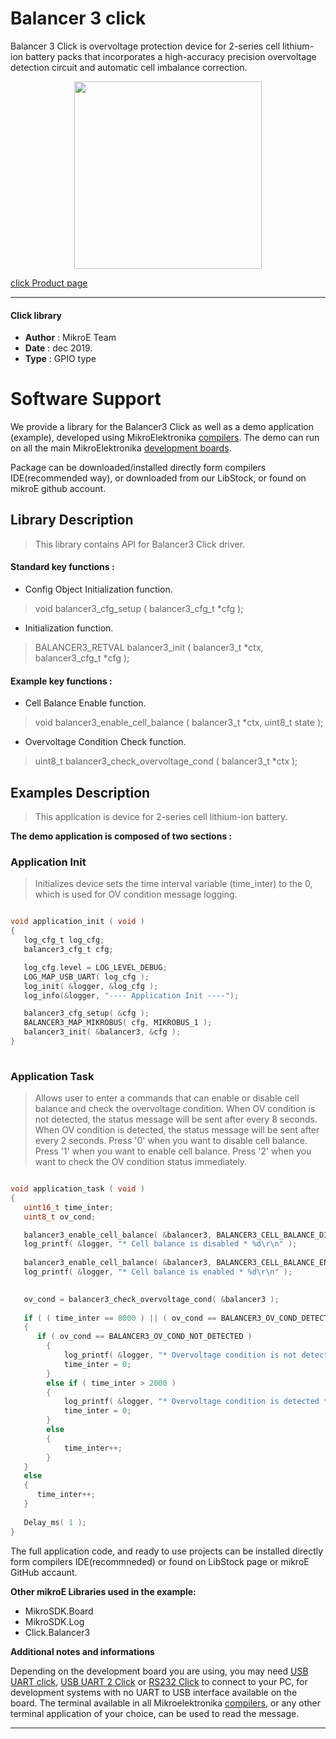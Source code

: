 
# Balancer 3 click

Balancer 3 Click is overvoltage protection device for 2-series cell lithium-ion battery packs that incorporates a high-accuracy precision overvoltage detection circuit and automatic cell imbalance correction. 

<p align="center">
  <img src="https://download.mikroe.com/images/click_for_ide/balancer3_click.png" height=300px>
</p>

[click Product page](https://www.mikroe.com/balancer-3-click)

---


#### Click library 

- **Author**        : MikroE Team
- **Date**          : dec 2019.
- **Type**          : GPIO type


# Software Support

We provide a library for the Balancer3 Click 
as well as a demo application (example), developed using MikroElektronika 
[compilers](https://shop.mikroe.com/compilers). 
The demo can run on all the main MikroElektronika [development boards](https://shop.mikroe.com/development-boards).

Package can be downloaded/installed directly form compilers IDE(recommended way), or downloaded from our LibStock, or found on mikroE github account. 

## Library Description

> This library contains API for Balancer3 Click driver.

#### Standard key functions :

- Config Object Initialization function.
> void balancer3_cfg_setup ( balancer3_cfg_t *cfg ); 
 
- Initialization function.
> BALANCER3_RETVAL balancer3_init ( balancer3_t *ctx, balancer3_cfg_t *cfg );

#### Example key functions :

- Cell Balance Enable function.
> void balancer3_enable_cell_balance ( balancer3_t *ctx, uint8_t state );
 
- Overvoltage Condition Check function.
> uint8_t balancer3_check_overvoltage_cond ( balancer3_t *ctx );

## Examples Description

> This application is device for 2-series cell lithium-ion battery.

**The demo application is composed of two sections :**

### Application Init 

> Initializes device sets the time interval variable (time_inter) to the 0, which is used for OV condition message logging.

```c

void application_init ( void )
{
   log_cfg_t log_cfg;
   balancer3_cfg_t cfg;

   log_cfg.level = LOG_LEVEL_DEBUG;
   LOG_MAP_USB_UART( log_cfg );
   log_init( &logger, &log_cfg );
   log_info(&logger, "---- Application Init ----");

   balancer3_cfg_setup( &cfg );
   BALANCER3_MAP_MIKROBUS( cfg, MIKROBUS_1 );
   balancer3_init( &balancer3, &cfg );
}
  
```

### Application Task

> Allows user to enter a commands that can enable or disable
   cell balance and check the overvoltage condition.
   When OV condition is not detected, the status message will be sent after every 8 seconds.
   When OV condition is detected, the status message will be sent after every 2 seconds.
   Press '0' when you want to disable cell balance.
   Press '1' when you want to enable cell balance.
   Press '2' when you want to check the OV condition status immediately.

```c

void application_task ( void )
{
   uint16_t time_inter;
   uint8_t ov_cond;

   balancer3_enable_cell_balance( &balancer3, BALANCER3_CELL_BALANCE_DIS );
   log_printf( &logger, "* Cell balance is disabled * %d\r\n" );
         
   balancer3_enable_cell_balance( &balancer3, BALANCER3_CELL_BALANCE_EN );
   log_printf( &logger, "* Cell balance is enabled * %d\r\n" );

    
   ov_cond = balancer3_check_overvoltage_cond( &balancer3 );
    
   if ( ( time_inter == 8000 ) || ( ov_cond == BALANCER3_OV_COND_DETECTED ) )
   {
      if ( ov_cond == BALANCER3_OV_COND_NOT_DETECTED )
        {
            log_printf( &logger, "* Overvoltage condition is not detected * %d\r\n" );
            time_inter = 0;
        }
        else if ( time_inter > 2000 )
        {
            log_printf( &logger, "* Overvoltage condition is detected * %d\r\n", ov_cond );
            time_inter = 0;
        }
        else
        {
            time_inter++;
        }
   }
   else
   {
      time_inter++;
   }
    
   Delay_ms( 1 );
}  

```

The full application code, and ready to use projects can be  installed directly form compilers IDE(recommneded) or found on LibStock page or mikroE GitHub accaunt.

**Other mikroE Libraries used in the example:** 

- MikroSDK.Board
- MikroSDK.Log
- Click.Balancer3

**Additional notes and informations**

Depending on the development board you are using, you may need 
[USB UART click](https://shop.mikroe.com/usb-uart-click), 
[USB UART 2 Click](https://shop.mikroe.com/usb-uart-2-click) or 
[RS232 Click](https://shop.mikroe.com/rs232-click) to connect to your PC, for 
development systems with no UART to USB interface available on the board. The 
terminal available in all Mikroelektronika 
[compilers](https://shop.mikroe.com/compilers), or any other terminal application 
of your choice, can be used to read the message.



---
